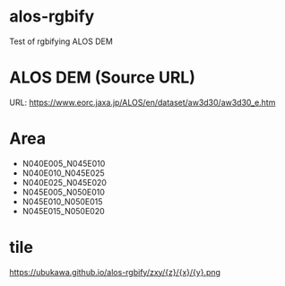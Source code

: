 # alos-rgbify
Test of rgbifying ALOS DEM

# ALOS DEM (Source URL)
URL: https://www.eorc.jaxa.jp/ALOS/en/dataset/aw3d30/aw3d30_e.htm

# Area
- N040E005_N045E010
- N040E010_N045E025
- N040E025_N045E020
- N045E005_N050E010
- N045E010_N050E015
- N045E015_N050E020

# tile
https://ubukawa.github.io/alos-rgbify/zxy/{z}/{x}/{y}.png